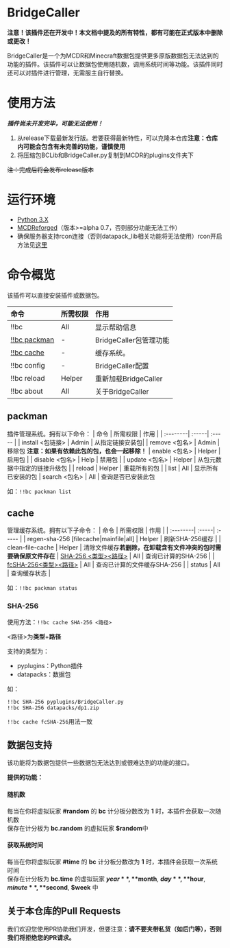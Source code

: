 # BridgeCaller

**注意！该插件还在开发中！本文档中提及的所有特性，都有可能在正式版本中删除或更改！**

BridgeCaller是一个为MCDR和Minecraft数据包提供更多原版数据包无法达到的功能的插件。该插件可以让数据包使用随机数，调用系统时间等功能。该插件同时还可以对插件进行管理，无需服主自行替换。


# 使用方法
**_插件尚未开发完毕，可能无法使用！_**
1. 从release下载最新发行版。若要获得最新特性，可以克隆本仓库**注意：仓库内可能会包含有未完善的功能，谨慎使用**
2. 将压缩包BCLib和BridgeCaller.py复制到MCDR的plugins文件夹下

~~注：完成后将会发布release版本~~

# 运行环境
- [Python 3.X ](https://python.org)
- [MCDReforged](https://github.com/Fallen-Breath/MCDReforged)（版本>=alpha 0.7，否则部分功能无法工作）
- 确保服务器支持rcon连接（否则datapack_lib相关功能将无法使用）rcon开启方法见[这里](https://gitee.com/gu_zt666/BridgeCaller/blob/master/rcon.md)


# 命令概览
该插件可以直接安装插件或数据包。

| 命令 | 所需权限 | 作用 |
| :--------| :-----| :----- |
| !!bc | All | 显示帮助信息 |
| [!!bc packman](https://gitee.com/gu_zt666/BridgeCaller#packman) | - | BridgeCaller包管理功能 |
| [!!bc cache](https://gitee.com/gu_zt666/BridgeCaller#cache) | - | 缓存系统。 |
| !!bc config | - | BridgeCaller配置 |
| !!bc reload | Helper | 重新加载BridgeCaller |
| !!bc about | All | 关于BridgeCaller |

## packman
插件管理系统。拥有以下命令：
| 命令 | 所需权限 | 作用 |
| :--------| :-----| :----- |
| install <包链接> | Admin | 从指定链接安装包|
| remove <包名> | Admin | 移除包 **注意：如果有依赖此包的包，也会一起移除！**
| enable <包名> | Helper | 启用包 |
| disable <包名> | Help | 禁用包 |
| update <包名> | Helper | 从包元数据中指定的链接升级包 |
| reload | Helper | 重载所有的包 |
| list | All | 显示所有已安装的包
| search <包名> | All | 查询是否已安装此包

如：`!!bc packman list`

## cache
管理缓存系统。拥有以下子命令：
| 命令 | 所需权限 | 作用 |
| :--------| :-----| :----- |
| regen-sha-256 \[filecache\|mainfile\|all\] | Helper | 刷新SHA-256缓存 |
| clean-file-cache | Helper | 清除文件缓存**若删除，在卸载含有文件冲突的包时需要确保原文件存在**
| [SHA-256 <类型><路径>](https://gitee.com/gu_zt666/BridgeCaller#sha-256) | All | 查询已计算的SHA-256 |
| [fcSHA-256<类型><路径>](https://gitee.com/gu_zt666/BridgeCaller#sha-256) | All | 查询已计算的文件缓存SHA-256 |
| status | All | 查询缓存状态 |

如：`!!bc packman status`

### SHA-256
使用方法：`!!bc cache SHA-256 <路径>`

<路径>为**类型**+**路径**

支持的类型为：
- pyplugins：Python插件
- datapacks：数据包

如：
```
!!bc SHA-256 pyplugins/BridgeCaller.py 
!!bc SHA-256 datapacks/dp1.zip
```
`!!bc cache fcSHA-256`用法一致

## 数据包支持
该功能将为数据包提供一些数据包无法达到或很难达到的功能的接口。

**提供的功能：**
#### 随机数
每当在你将虚拟玩家 **#random** 的 **bc** 计分板分数改为 **1** 时，本插件会获取一次随机数 \
保存在计分板为 **bc.random** 的虚拟玩家 **$random**中

#### 获取系统时间
每当在你将虚拟玩家 **#time** 的 **bc** 计分板分数改为 **1** 时，本插件会获取一次系统时间 \
保存在计分板为 **bc.time** 的虚拟玩家 **$year**, **$month**, **$day**, **$hour**, **$minute**, **$second**, **$week** 中

## 关于本仓库的Pull Requests
我们欢迎您使用PR协助我们开发，但要注意：**请不要夹带私货（如后门等），否则我们将拒绝您的PR请求。**